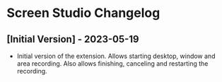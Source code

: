 # Screen Studio Changelog

## [Initial Version] - 2023-05-19

- Initial version of the extension. Allows starting desktop, window and area recording. Also allows finishing, canceling and restarting the recording.
